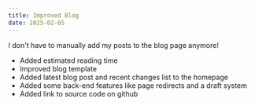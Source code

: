 ```yaml
---
title: Improved Blog
date: 2025-02-05
---
```


I don't have to manually add my posts to the blog page anymore!

- Added estimated reading time
- Improved blog template
- Added latest blog post and recent changes list to the homepage
- Added some back-end features like page redirects and a draft system
- Added link to source code on github
